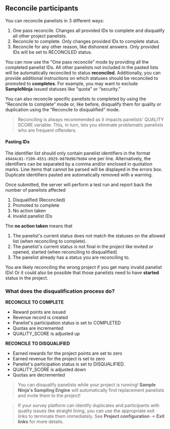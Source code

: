 ## Reconcile participants

You can reconcile panelists in 3 different ways:

1) One pass reconcile. Changes all provided IDs to complete and disqualify all other project panelists.
2) Reconcile to complete. Only changes provided IDs to complete status.
3) Reconcile for any other reason, like dishonest answers. Only provided IDs will be set to RECONCILED status.

You can now use the “One pass reconcile” mode by providing all the completed panelist IDs. All other panelists not included in the pasted lists will be automatically reconciled to status **reconciled**. Additionally, you can provide additional instructions on which statuses should be reconciled to promoted to **completes**. For example, you may want to exclude **SampleNinja** issued statuses like "quota" or “security.”

You can also reconcile specific panelists to completed by using the “Reconcile to complete” mode or, like before, disqualify them for quality or duplication using the “Reconcile to disqualified” mode.

> Reconciling is always recommended as it impacts panelists' QUALITY SCORE variable. This, in turn, lets you eliminate problematic panelists who are frequent offenders.

#### Pasting IDs
The identifier list should only contain panelist identifiers in the format ```494d4c81-f109-4551-8929-0870d9b79d84``` one per line. Alternatively, the identifiers can be separated by a comma and/or enclosed in quotation marks. Line items that cannot be parsed will be displayed in the errors box. Duplicate identifiers pasted are automatically removed with a warning.

Once submitted, the server will perform a test run and report back the number of panelists affected

1) Disqualified (Reconciled)
2) Promoted to complete
3) No action taken
4) Invalid panelist IDs

The **no action taken** means that 

1) The panelist's current status does not match the statuses on the allowed list (when reconciling to complete).
2) The panelist's current status is not final in the project like invited or opened, started (when reconciling to disqualified)
3) The panelist already has a status you are reconciling to.

You are likely reconciling the wrong project if you get many invalid panelist IDs! Or it could also be possible that those panelists need to have **started** status in the project.

### What does the disqualification process do?

**RECONCILE TO COMPLETE**
- Reward points are issued
- Revenue record is created
- Panelist's participation status is set to COMPLETED
- Quotas are incremented
- QUALITY_SCORE is adjusted up

**RECONCILE TO DISQUALIFIED**
- Earned rewards for the project points are set to zero
- Earned revenue for the project is set to zero
- Panelist's participation status is set to DISQUALIFIED.
- QUALITY_SCORE is adjusted down
- Quotas are decremented

> You can disqualify panelists while your project is running! **Sample Ninja's Sampling Engine** will automatically find replacement panelists and invite them to the project!

> If your survey platform can identify duplicates and participants with quality issues like straight lining, you can use the appropriate exit links to terminate them immediately. See **Project configuration** -> **Exit links** for more details.


